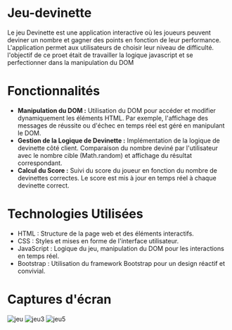 # Jeu-devinette
Le jeu Devinette est une application interactive où les joueurs peuvent deviner un nombre et gagner des points en fonction de leur performance. L'application permet aux utilisateurs de choisir leur niveau de difficulté. l'objectif de ce proet était de travailler la logique javascript et se perfectionner dans la manipulation du DOM

# Fonctionnalités
- **Manipulation du DOM :** Utilisation du DOM pour accéder et modifier dynamiquement les éléments HTML. Par exemple, l'affichage des messages de réussite ou d'échec en temps réel est géré en manipulant le DOM.
- **Gestion de la Logique de Devinette :** Implémentation de la logique de devinette côté client. Comparaison du nombre deviné par l'utilisateur avec le nombre cible (Math.random) et affichage du résultat correspondant.
- **Calcul du Score :** Suivi du score du joueur en fonction du nombre de devinettes correctes. Le score est mis à jour en temps réel à chaque devinette correct.
  
# Technologies Utilisées
- HTML : Structure de la page web et des éléments interactifs.
- CSS : Styles et mises en forme de l'interface utilisateur.
- JavaScript : Logique du jeu, manipulation du DOM pour les interactions en temps réel.
- Bootstrap : Utilisation du framework Bootstrap pour un design réactif et convivial.

# Captures d'écran
![jeu](https://github.com/mnkhanae/Jeu-devinette/assets/126266227/15cb8317-97d3-4251-ac9b-c1b655c9d2a7)
![jeu3](https://github.com/mnkhanae/Jeu-devinette/assets/126266227/c7f93674-e946-48d1-9514-d5612dbacf10)
![jeu5](https://github.com/mnkhanae/Jeu-devinette/assets/126266227/9517cf36-3ea4-4154-8266-dccc4d9a1dd5)








